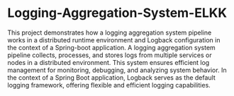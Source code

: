 # Logging-Aggregation-System-ELKK

This project demonstrates how a logging aggregation system pipeline works in a distributed runtime environment and Logback configuration in the context of a Spring-boot application.
A logging aggregation system pipeline collects, processes, and stores logs from multiple services or nodes in a distributed environment. This system ensures efficient log management for monitoring, debugging, and analyzing system behavior.
In the context of a Spring Boot application, Logback serves as the default logging framework, offering flexible and efficient logging capabilities.

